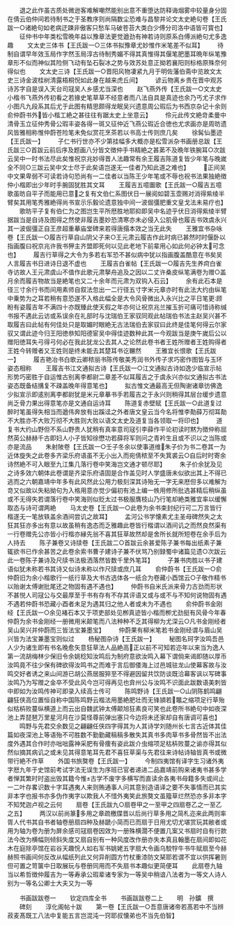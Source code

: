 <!-- { "loadSidebar": true } -->
　　退之此作虽古质处微逊客难解嘲然能别出意不重堕达防释诲烟雾中较量身分固在倩云伯仲间若待制书之于圣教序则尚隔数尘恐难与昌黎并论文太史絶句卷【王氏跋一○诸絶句如老病迂踈非傲客只愁车马破苍苔大类白少傅分司洛中语皆可寳也】
　　征仲书中年类松雪晩年益以豫章法更觉遒劲有神若诗则原系白傅派絶句尤多逸趣
　　文太史三体书【王氏跋一○三体书拟豫章尤妙惟作米笔差不似耳】
　　待制自谓早年效玉局作字然玉局淳古待制秀媚不得其真惟得其偃笔肥墨耳晩年纵笔豫章形不似而神似其险侧飞动有坠石裂冰之势与效苏处意正拗若襄阳则标格原殊奈何得似也
　　文太史三诗【王氏跋一○晋阳风物凄紧九月于明佐藩伯斋中览故文太史三诗金波桂树清露梧桐怳如此身在越来虎丘间】
　　谚云物离乡贵在晋中观苏诗苏字自是误入天台司冦吴人乡感尤当深也
　　赵飞燕外传【王氏跋一○文太史小楷书飞燕外传初看之若掾史笔草草不经意者而八法自具是真迹也余乃丐尤子求作小图凡九段系其后尤于此图有精思颇得龙眠吴兴遗意周公瑕后为书西京杂记十余则俞仲蔚书外皆小楷工絶之甚往往有踞太史上坐意云】
　　伶元此传文絶竒柔曼中清骨玉立征仲秀骨公瑕丰姿各得一斑又征仲近飞燕公瑕近合徳也尤求画亦是周昉遗风皆雅相称惟仲蔚苍险笔未免似赏花烹茶若以书高士传则庶几矣
　　徐髯仙墨迹【王氏跋一】
　　子仁书行世亦不少第挂幅多大概亦是松雪派杂书画册总跋【王氏跋三○首跋云前后序及题画八分皆文徴仲手书精絶之甚苐不及晩年铁腕耳○次跋云吴中一时书法尽此矣惟祝京兆妙得晋人法趣常有余王履吉陈道复皆少年笔与晚嵗全不同○三跋云吴中文士尽于此矣语岂遂无一佳者乃知此道之难也】
　　正间吴中文果卑弱不可读若诗句恐尚有一二佳者以当陈王少年笔或不辱也祝书法果独絶徴仲小楷即出少年时手腕固犹胜其文耳
　　王履吉五噫圗歌【王氏跋一○履吉五噫歌虽昉自平子而能用已意之复有文伯仁系图伏日一展阅如碧玉壶赐对消得紫绫半臂矣其用笔秀雅絶得尚书宣示乐毅论遗意独中间一波倔彊肥重文皇戈法未易疗也】
　　歌昉平子复有伯仁为之图岂生平所厯胜地耶抑即吴中名迹乎伏日消得紫绫半臂据跋当是自诗及图得之然使非履吉墨妙恐清寒亦未必侵入公肌骨也履吉书效虞永兴其一波倔彊正自王彦超重摹庙堂碑来若得唐搨本效之当无此失
　　王雅宜书杂咏卷【王氏跋一○履吉行草自山阴父子来○王元肃云履吉作此时病已甚然时时偃卧以指画腹曰祝京兆许我书狎主齐盟即死何以见此老地下前辈用心如此何必钟太可念也】
　　履吉行草得之大令为多若右军恐不甚似病中犹以指画腹盖酷意在书矣吴人言履吉书日进诗日退不虚也
　　王履吉白雀帖【王氏跋一○履吉先生养疴白雀寺访故人王元肃虞山不值作此歌元肃拏舟追及之因以二丈许桑皮纵笔满卷为赠○盖月余而履吉物故当是絶笔也又二十余年而元肃为双钩入石云】
　　余有此石本是径三寸余行书而间用素师自叙法忽出一二行径五寸字米元章亦时有此法大约由纵笔中乗势为之耳若稍有意恐遂不入格此幅全是大令风骨微出入永兴比之平日笔更顾盼有姿履吉年不满四十亦既臻此使天假之年亦何让祝京兆兰摧玉折可痛可惜诗称缄书报不遇此云访或系误余在礼部时与沈瑞伯王家驭同观此帖瑞伯书法主赵吴兴甚不取履吉曰此帖有何佳处只是取媚时眼絶无古法瑞伯去家驭曰此终是佳笔何得云尔家驭又谓此迹今归王阳徳叅知阳德宦吴中得佳迹数种此其一今观跋当是庚午嵗后公以赠阳徳耳失弓得弓何必在我此犹龙公去其人之论然此卷书者王姓所赠者王姓购得者王姓今转赠者又王姓则是终未能去其楚耳书讫冁然
　　王雅宜长恨歌【王氏跋一】
　　履吉艳冶书白歌云卿秾丽书陈传敬美秀润书外传子求巧密作图皆与玉环姿态相称
　　王履吉书江文通拟古诗【王氏跋一○江文通拟古诗如逸少临宣示帖形势巧密胜于自运惟古别离李都尉二章差不似耳履吉之于虞永兴亦似文通拟古书法姿态既备结搆复不疎盖晚年得意笔也】
　　拟古惟文通最高无但陶谢诸章彷佛逸少拟宣示即逺别离李都尉犹是米元章摹书手若履吉之于永兴则稍得其层台缓步遗意尚乏骨力果出得意笔亦是文通自运诗耳
　　陈道复赤壁赋【王氏跋一○此道复过醉时笔虽得失相当而遒伟奔放有出蹊迳之外者唐文皇云当今名将惟李勣薛万彻耳勣不大胜亦不大败万彻不大胜则大败以语文太史及道复当各领取一将印也】
　　道复书大约山野但不系山野贵人犹稍有真率意司冦引李薛作平论初读时黙为徴仲称屈然英公赫赫千古即妇人小子皆知徐懋功若薛将军则问之青衿生且或不识以之当陈或亦是流品
　　朱射陂卷【王氏跋一○壬子冬余以使事道维朱子价为书二卷其一为近体旋失之此卷多齐梁乐府语虽不无小出入而宛倩秾至不失箕裘云○自后时时寄余诗然絶不可入眼至九江集几落行卷中笑海岂文通才顿尽耶】
　　朱子价余犹及见之诗多效六朝体此卷谓是齐梁乐府语固是合作盖见时人学盛唐未似欲出其上不得已逃而之六朝嘉靖中年多有此风然此公用力极刻深其诗殆无一字无来厯但多以难解为竒又似故以失粘拗句为入格用意亦觉少偏初有池上编一帙用修所批选甚精后稍纵虽或不无得失若谓落行卷中笑海则似贬太过书极服膺枝山乃行笔却絶类雅宜率以缓懈取态与诗可谓两絶
　　马太史卷【王氏跋一○此卷为余书束封纪行可二万言皆行楷遂无一笔放轶盖余酒间尝讥之故耳】
　　孟河公书学懐素尤主圣母碑然失之太狂其狂亦多出有意以故虽稍有逸态而乏雅趣此卷皆行楷谓以酒间讥之而然良然渠有一行卷赠先公亦皆小行楷亦縁先翁不喜其狂草故然却是舍所长就所短卷在余手后为人持去
　　陈子兼卷又诗牍卷【王氏跋二○首跋云余甚爱陈子兼书每出纸素子兼辄欲书已作余甚苦之此卷余索书曹子建诗子兼不伏骂乃别録蜀中诸篇见遗○次跋云此一卷陈子兼诗及尺牍书法极洒落然皆数千里外笔耳】
　　子兼书肉胜以书子建语似犹未称若书其诗又似诗未称以作尺牍或庶几耳
　　俞仲蔚书【王氏跋一○俞仲蔚旧为余小楷歌行一纸行草及大书古选体各一纸合为卷藏小酉馆云○子敬作精书以贻谢太傅谢批尾还之物固有遇不遇也】
　　仲蔚书自米氏派来骨力古劲而形状不甚悦人司冦公与交最厚至于书有存有不存其评语又或与或不与不知何说物固有遇不遇若仲蔚书恐藏小酉者未足为遇其归之他人者或未为不遇也
　　俞仲蔚书金刚经【王氏跋一○余见褚石本又于项吏部处见栁真迹皆小楷而栁尤劲挺有风骨今年春仲蔚为余书金刚经一册微用米颠笔而八法种种不乏其得柳为尤深云○凡书金刚经者吴山吴兴并仲蔚而三皆法宝兼墨宝】
　　仲蔚果有柳米笔若书金刚经谓与眉山吴兴皆为法宝兼墨宝则似过
　　杨秘图杂诗【王氏跋一】
　　秘图名珂字汝鸣吾邑人少为诸生即有书名晚愈矢意狂草法人品絶高正以前不可知若迩年以来当为逸人第一流胡梅林少保旧令余姚稔知汝鸣后为制府意欲汝鸣入幕下谓倘来谒即随以厚币汝鸣竟不往少保有碑欲得汝鸣书之而难于言后御倭海上过邑城驻龙山使幕客故与汝鸣交好者诱之来山间游已胡公燕居服猝至不得避因留共饮防谈既洽幕客讽以写碑事汝鸣乃为写赠之金卒不受此风今岂可得再见也弇州公与汝鸣不识面此跋数语美刺皆中即如为汝鸣传神可即录入续高士传可
　　陈鸣野诗【王氏跋一○山阴陈鹤鸣翩翩狂侠高位置恒自称中国陈鸣野云楷法用墨絶肥壮而无锋頴若鼈之缩项足行草殆似枯枿败蔓纵横道上而云出自魏武钟太傅颠旭狂素良可笑也此卷所书絶句中如夜深池上弄琵琶万里星河月在沙莫怪尊前弹出塞只今边将未还家却自有唐调可喜也】
　　鸣野与先君交余数见之翩翩任侠四字得其为人其诗学刘随州长七言古近体其佳篇如夜深池上等语殆不可胜数不勤勤藏稿稿多散失其真书多肉草书多骨然皆不出法度外遇其合作时亦咄咄露神采肥有骨痩有姿此跋介虫缩项足枯枿败蔓之谕亦得其似然似摘其病讥之或未见其得意笔耳先君不喜狂草渠与先君往来诗帖诗轴皆真书或微带行絶不作草
　　外国书旅獒卷【王氏跋一】
　　今制四夷馆有译字生习诸外夷字厯九年于史馆前考试字法无误生为序班已官者递进二品嘉靖前购来诸夷书甚多学者惮其繁时时盗出毁其籍今惟古学不废字多横写而直读余各夷书母籍多失或间止一二叶存畧识数十字耳遇夷人来则贿通事人问其意别造语译之要不失事情而已其实非本字也报书亦多伪作夷字以欺我人不惜外夷笑此旅獒文虽籀草烂然恐亦多非本字不知梵迦卢视之云何
　　扇卷【王氏跋九○扇卷甲之一至甲之四扇卷乙之一至乙之五】
　　两汉以前尚篆多用之章疏檄牒晋以后尚行草多用之简札迩来此两则率胥人代书其自书者轴卷册扇四种及赫蹏小简而已而扇于日用尤切尤堪赏玩其敝者或用为轴为卷为册为屏余感司冦扇卷因效为一册殊横濶不便置几案又书扇时自有行款法今改为横幅则倾斜失度又扇自别有一种风度改作册亦失本真且翰墨在扇间即如花木在庭除亭馆在岩谷天趣恱人如右军书姚姥五字扇大令画乌駮牸牛书牛赋扇至今赫赫照书画间何反改从幅纸列此又何异削圆方竹杖重漆防文琹耶若谓不宜以供挥暑则但可置之笥箧中日取展玩与卷册同用而不失扇书本趣似更简便耳
　　此扇卷九轴当以希哲徴仲履吉为一等寿承公瑕辈诸专家为一等吴中稍谙八法者为一等文人诗人别为一等名公卿士大夫又为一等

　　书画跋跋卷一
　　钦定四库全书
　　书画跋跋卷二上
　　明　孙鑛　撰
　　碑刻
　　淳化阁帖十跋
　　第一卷【王氏跋一○吾意唐诸帝若髙若中不当辨菽麦髙既工八法中复能五言岂混沌一窍耶叔懐弟也不当先伯智】
